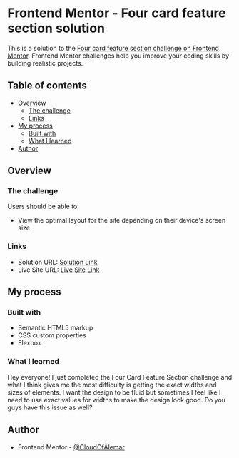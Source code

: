 # Frontend Mentor - Four card feature section solution

This is a solution to the [Four card feature section challenge on Frontend Mentor](https://www.frontendmentor.io/challenges/four-card-feature-section-weK1eFYK). Frontend Mentor challenges help you improve your coding skills by building realistic projects. 

## Table of contents

- [Overview](#overview)
  - [The challenge](#the-challenge)
  - [Links](#links)
- [My process](#my-process)
  - [Built with](#built-with)
  - [What I learned](#what-i-learned)
- [Author](#author)

## Overview

### The challenge

Users should be able to:

- View the optimal layout for the site depending on their device's screen size

### Links

- Solution URL: [Solution Link](https://your-solution-url.com)
- Live Site URL: [Live Site Link](https://your-live-site-url.com)

## My process

### Built with

- Semantic HTML5 markup
- CSS custom properties
- Flexbox

### What I learned
Hey everyone! I just completed the Four Card Feature Section challenge and what I think gives me the most difficulty is getting the exact widths and sizes of elements. I want the design to be fluid but sometimes I feel like I need to use exact values for widths to make the design look good. Do you guys have this issue as well?


## Author

- Frontend Mentor - [@CloudOfAlemar](https://www.frontendmentor.io/profile/CloudOfAlemar)
